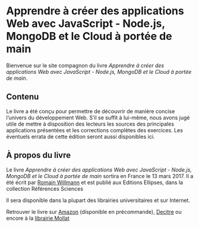 # Apprendre à créer des applications Web avec JavaScript - Node.js, MongoDB et le Cloud à portée de main

Bienvenue sur le site compagnon du livre *Apprendre à créer des applications Web avec JavaScript - Node.js, MongoDB et le Cloud à portée de main*.

## Contenu
Le livre a été conçu pour permettre de découvrir de manière concise l’univers du développement Web. S’il se suffit à lui-même, nous avons jugé utile de mettre à disposition des lecteurs les sources des principales applications présentées et les corrections complètes des exercices.
Les éventuels errata de cette édition seront aussi disponibles ici.

## À propos du livre

Le livre *Apprendre à créer des applications Web avec JavaScript - Node.js, MongoDB et le Cloud à portée de main* sortira en France le 13 mars 2017. Il a été écrit par [Romain Willmann][1] et est publié aux Editions Ellipses, dans la collection Références Sciences

Il sera disponible dans la plupart des librairies universitaires et sur Internet.

Retrouver le livre sur [Amazon][2] (disponible en précommande), [Decitre][3] ou encore à la [librairie Mollat][4]

  [1]: https://fr.linkedin.com/in/rwillmann
  [2]: https://www.amazon.fr/Apprendre-Applications-Javascript-Node-Js-Mongodb/dp/2340016789/ref=sr_1_1?s=books&ie=UTF8&qid=1478104092&sr=1-1&keywords=9782340016781
  [3]: http://www.decitre.fr/livres/apprendre-a-creer-des-applications-web-avec-javascript-node-js-mongodb-et-le-cloud-a-portee-de-main-9782340016781.html
  [4]: https://www.mollat.com/livres/1919340/romain-willmann-apprendre-a-creer-des-applications-web-avec-javascript-node-js-mongodb-et-le-cloud-a-portee-de-main
